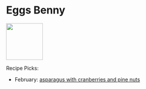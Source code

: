 # Eggs Benny

<img src="http://api.adorable.io/avatars/100/englishmuffin%40flavor.magazine" height="100" width="100" />

Recipe Picks:

<!-- - January: [Vanilla Panna Cotta](../recipe/jan/vanilla-panna-cotta.md) -->
- February: [asparagus with cranberries and pine nuts](../recipe/feb/asparagus.md)
